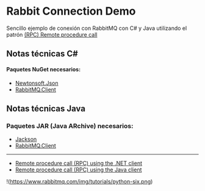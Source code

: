 # Rabbit Connection Demo
Sencillo ejemplo de conexión con RabbitMQ con C# y Java utilizando el patrón [(RPC) Remote procedure call](https://en.wikipedia.org/wiki/Remote_procedure_call)

## 

## Notas técnicas C#
#### Paquetes NuGet necesarios:

- [Newtonsoft.Json](https://www.nuget.org/packages/Newtonsoft.Json/)
- [RabbitMQ.Client](https://www.nuget.org/packages/RabbitMQ.Client/)


## Notas técnicas Java
### Paquetes  JAR (Java ARchive) necesarios:

- [Jackson](https://www.tutorialspoint.com/jackson/index.htm)
- [RabbitMQ.Client](http://www.rabbitmq.com/java-client.html)


---------------------

- [Remote procedure call (RPC) using the .NET client](https://www.rabbitmq.com/tutorials/tutorial-six-dotnet.html)
- [Remote procedure call (RPC) using the Java client](https://www.rabbitmq.com/tutorials/tutorial-six-java.html)

!(https://www.rabbitmq.com/img/tutorials/python-six.png)
